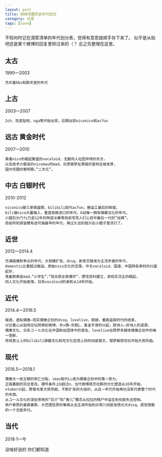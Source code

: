 ```yaml
---
layout: post
title: 网络宅圈历史年代划分
category: 记录
tags: [save]
---
```


不知何时记在滴答清单的年代划分表，觉得有意思就顺手存下来了。
似乎是从贴吧还是某个微博的回复里转过来的（？
总之先整理在这里。

## 太古
1990—2003

```
充斥着bbs和聊天室的年代
```

## 上古
2003—2007

```
2ch，百度贴吧，nga等开始出现，后期出现niconico和acfun
```
## 远古 黄金时代
2007—2010

```
乘着nico的崛起繁盛的vocaloid，无数同人社团井喷的东方，
以及技术力极高的nicomas的mad，兄贵银梦在黑暗的里侧生根发芽，
国内宅圈的黎明期，”二次元”。
```
## 中古 白银时代
2010-2012

```
niconico御三家极盛期，bilibili取代acfun，搬运工最后的辉煌，
bili被nico大量输入，重度依赖进口的年代，b站唯一拥有弹幕文化的年代，
小圆石头门fz乃至12年的物语冰菓等目前宅宅人们心目中最后一代的”经典”。
目前所知保留梗有迹可循最早的年代，再过久远的就只在小圈子里流行了。
```

## 近世
2012—2014.4 

```
充满碰撞和争议的年代，大规模扩张，dssq，新老交替成为主流矛盾的年代，
domestic比重超过搬运，原始nico文化的没落，中文vocaloid，国漫，中国特有素材的兴盛起步，
鬼畜脱离音mad，”小学生”，”阳炎厨全家爆炸”，肥宅百科建立，游戏实况主的崛起，
同人文化开始衰落。日系vocaloid的衰败从14年开始。
```

## 近代
2014.4—2016.5

```
端游，虚拟偶像—现实偶像企划的dssq，lovelive，舰娘，番剧盗版时代的结束，
讨论重心从贴吧论坛转移到微博，东v偶—东舰L，氪金手游的兴起，欧洲人—非洲人的语源，
偶像文化，日系コール文化在中国粉丝团体中的普及，lovelive在跨界多媒体偶像企划中的唯一垄断，
传统意义上的bilibili弹幕文化和宅文化宏观上的的彻底毁灭，银梦解禁同日开始大势所趋。
```

## 现代
2016.5—2018.1 

```
偶像大一统王朝的败亡分裂，imas取代LL成为偶像企划中的第一势力，
正版番剧的完全普及，硬件条件上b超过n，当代微博首页社群的分化塑造从16年开始，
vtuber兴起，野兽先辈大势所趋，不断扩张的大熔炉。从这一年代开始再也没有代表整个时代的东西。
从コール文化的深处带来的“厄介”和“害儿”概念从拉拉的残尸中滋生到彻底失去控制。
用户素质的垂直暴跌，大范围性质的嘴臭从龙玉涛开始到孙笑川彻底发扬光大dssq，感觉很散的一个无能年代。
```

## 当代
2018·1—今  

没啥好说的 你们都知道

